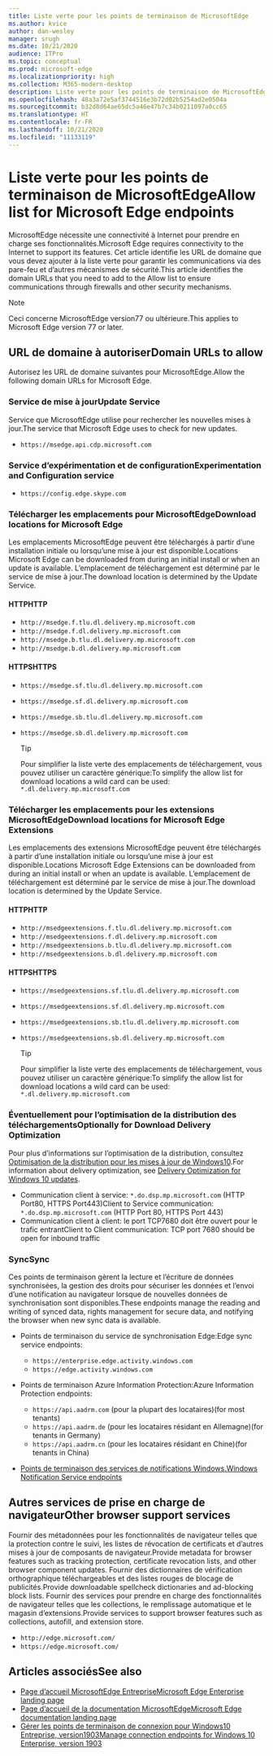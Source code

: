 ```yaml
---
title: Liste verte pour les points de terminaison de MicrosoftEdge
ms.author: kvice
author: dan-wesley
manager: srugh
ms.date: 10/21/2020
audience: ITPro
ms.topic: conceptual
ms.prod: microsoft-edge
ms.localizationpriority: high
ms.collection: M365-modern-desktop
description: Liste verte pour les points de terminaison de MicrosoftEdge
ms.openlocfilehash: 48a3a72e5af3744516e3b72d02b5254ad2e0504a
ms.sourcegitcommit: b32d8d64ae65dc5a46e47b7c34b0211097a0cc65
ms.translationtype: HT
ms.contentlocale: fr-FR
ms.lasthandoff: 10/21/2020
ms.locfileid: "11133119"
---
```

# <span data-ttu-id="eebe8-103">Liste verte pour les points de terminaison de MicrosoftEdge</span><span class="sxs-lookup"><span data-stu-id="eebe8-103">Allow list for Microsoft Edge endpoints</span></span>

<span data-ttu-id="eebe8-104">MicrosoftEdge nécessite une connectivité à Internet pour prendre en charge ses fonctionnalités.</span><span class="sxs-lookup"><span data-stu-id="eebe8-104">Microsoft Edge requires connectivity to the Internet to support its features.</span></span> <span data-ttu-id="eebe8-105">Cet article identifie les URL de domaine que vous devez ajouter à la liste verte pour garantir les communications via des pare-feu et d’autres mécanismes de sécurité.</span><span class="sxs-lookup"><span data-stu-id="eebe8-105">This article identifies the domain URLs that you need to add to the Allow list to ensure communications through firewalls and other security mechanisms.</span></span>

> [!NOTE]
> <span data-ttu-id="eebe8-106">Ceci concerne MicrosoftEdge version77 ou ultérieure.</span><span class="sxs-lookup"><span data-stu-id="eebe8-106">This applies  to Microsoft Edge version 77 or later.</span></span>

## <span data-ttu-id="eebe8-107">URL de domaine à autoriser</span><span class="sxs-lookup"><span data-stu-id="eebe8-107">Domain URLs to allow</span></span>

<span data-ttu-id="eebe8-108">Autorisez les URL de domaine suivantes pour MicrosoftEdge.</span><span class="sxs-lookup"><span data-stu-id="eebe8-108">Allow the following domain URLs for Microsoft Edge.</span></span>

### <span data-ttu-id="eebe8-109">Service de mise à jour</span><span class="sxs-lookup"><span data-stu-id="eebe8-109">Update Service</span></span>

<span data-ttu-id="eebe8-110">Service que MicrosoftEdge utilise pour rechercher les nouvelles mises à jour.</span><span class="sxs-lookup"><span data-stu-id="eebe8-110">The service that Microsoft Edge uses to check for new updates.</span></span>

- `https://msedge.api.cdp.microsoft.com`

### <span data-ttu-id="eebe8-111">Service d’expérimentation et de configuration</span><span class="sxs-lookup"><span data-stu-id="eebe8-111">Experimentation and Configuration service</span></span>

- `https://config.edge.skype.com`

### <span data-ttu-id="eebe8-112">Télécharger les emplacements pour MicrosoftEdge</span><span class="sxs-lookup"><span data-stu-id="eebe8-112">Download locations for Microsoft Edge</span></span>

<span data-ttu-id="eebe8-113">Les emplacements MicrosoftEdge peuvent être téléchargés à partir d’une installation initiale ou lorsqu’une mise à jour est disponible.</span><span class="sxs-lookup"><span data-stu-id="eebe8-113">Locations Microsoft Edge can be downloaded from during an initial install or when an update is available.</span></span> <span data-ttu-id="eebe8-114">L’emplacement de téléchargement est déterminé par le service de mise à jour.</span><span class="sxs-lookup"><span data-stu-id="eebe8-114">The download location is determined by the Update Service.</span></span>

#### <span data-ttu-id="eebe8-115">HTTP</span><span class="sxs-lookup"><span data-stu-id="eebe8-115">HTTP</span></span>

- `http://msedge.f.tlu.dl.delivery.mp.microsoft.com`
- `http://msedge.f.dl.delivery.mp.microsoft.com`
- `http://msedge.b.tlu.dl.delivery.mp.microsoft.com`
- `http://msedge.b.dl.delivery.mp.microsoft.com`

#### <span data-ttu-id="eebe8-116">HTTPS</span><span class="sxs-lookup"><span data-stu-id="eebe8-116">HTTPS</span></span>

- `https://msedge.sf.tlu.dl.delivery.mp.microsoft.com`
- `https://msedge.sf.dl.delivery.mp.microsoft.com`
- `https://msedge.sb.tlu.dl.delivery.mp.microsoft.com`
- `https://msedge.sb.dl.delivery.mp.microsoft.com`

  > [!TIP]
  > <span data-ttu-id="eebe8-117">Pour simplifier la liste verte des emplacements de téléchargement, vous pouvez utiliser un caractère générique:</span><span class="sxs-lookup"><span data-stu-id="eebe8-117">To simplify the allow list for download locations a wild card can be used:</span></span> `*.dl.delivery.mp.microsoft.com`

### <span data-ttu-id="eebe8-118">Télécharger les emplacements pour les extensions MicrosoftEdge</span><span class="sxs-lookup"><span data-stu-id="eebe8-118">Download locations for Microsoft Edge Extensions</span></span>

<span data-ttu-id="eebe8-119">Les emplacements des extensions MicrosoftEdge peuvent être téléchargés à partir d’une installation initiale ou lorsqu’une mise à jour est disponible.</span><span class="sxs-lookup"><span data-stu-id="eebe8-119">Locations Microsoft Edge Extensions can be downloaded from during an initial install or when an update is available.</span></span> <span data-ttu-id="eebe8-120">L’emplacement de téléchargement est déterminé par le service de mise à jour.</span><span class="sxs-lookup"><span data-stu-id="eebe8-120">The download location is determined by the Update Service.</span></span>

#### <span data-ttu-id="eebe8-121">HTTP</span><span class="sxs-lookup"><span data-stu-id="eebe8-121">HTTP</span></span>

- `http://msedgeextensions.f.tlu.dl.delivery.mp.microsoft.com`
- `http://msedgeextensions.f.dl.delivery.mp.microsoft.com`
- `http://msedgeextensions.b.tlu.dl.delivery.mp.microsoft.com`
- `http://msedgeextensions.b.dl.delivery.mp.microsoft.com`

#### <span data-ttu-id="eebe8-122">HTTPS</span><span class="sxs-lookup"><span data-stu-id="eebe8-122">HTTPS</span></span>

- `https://msedgeextensions.sf.tlu.dl.delivery.mp.microsoft.com`
- `https://msedgeextensions.sf.dl.delivery.mp.microsoft.com`
- `https://msedgeextensions.sb.tlu.dl.delivery.mp.microsoft.com`
- `https://msedgeextensions.sb.dl.delivery.mp.microsoft.com`

  > [!TIP]
  > <span data-ttu-id="eebe8-123">Pour simplifier la liste verte des emplacements de téléchargement, vous pouvez utiliser un caractère générique:</span><span class="sxs-lookup"><span data-stu-id="eebe8-123">To simplify the allow list for download locations a wild card can be used:</span></span> `*.dl.delivery.mp.microsoft.com`

### <span data-ttu-id="eebe8-124">Éventuellement pour l’optimisation de la distribution des téléchargements</span><span class="sxs-lookup"><span data-stu-id="eebe8-124">Optionally for Download Delivery Optimization</span></span>

<span data-ttu-id="eebe8-125">Pour plus d’informations sur l’optimisation de la distribution, consultez [Optimisation de la distribution pour les mises à jour de Windows10](https://aka.ms/waas-do).</span><span class="sxs-lookup"><span data-stu-id="eebe8-125">For information about delivery optimization, see [Delivery Optimization for Windows 10 updates](https://aka.ms/waas-do).</span></span>

- <span data-ttu-id="eebe8-126">Communication client à service: `*.do.dsp.mp.microsoft.com` (HTTP Port80, HTTPS Port443)</span><span class="sxs-lookup"><span data-stu-id="eebe8-126">Client to Service communication: `*.do.dsp.mp.microsoft.com` (HTTP Port 80, HTTPS Port 443)</span></span>
- <span data-ttu-id="eebe8-127">Communication client à client: le port TCP7680 doit être ouvert pour le trafic entrant</span><span class="sxs-lookup"><span data-stu-id="eebe8-127">Client to Client communication: TCP port 7680 should be open for inbound traffic</span></span>

### <span data-ttu-id="eebe8-128">Sync</span><span class="sxs-lookup"><span data-stu-id="eebe8-128">Sync</span></span>

<span data-ttu-id="eebe8-129">Ces points de terminaison gèrent la lecture et l’écriture de données synchronisées, la gestion des droits pour sécuriser les données et l’envoi d’une notification au navigateur lorsque de nouvelles données de synchronisation sont disponibles.</span><span class="sxs-lookup"><span data-stu-id="eebe8-129">These endpoints manage the reading and writing of synced data, rights management for secure data, and notifying the browser when new sync data is available.</span></span>

- <span data-ttu-id="eebe8-130">Points de terminaison du service de synchronisation Edge:</span><span class="sxs-lookup"><span data-stu-id="eebe8-130">Edge sync service endpoints:</span></span>

  - `https://enterprise.edge.activity.windows.com`
  - `https://edge.activity.windows.com`

- <span data-ttu-id="eebe8-131">Points de terminaison Azure Information Protection:</span><span class="sxs-lookup"><span data-stu-id="eebe8-131">Azure Information Protection endpoints:</span></span>

  - `https://api.aadrm.com` <span data-ttu-id="eebe8-132">(pour la plupart des locataires)</span><span class="sxs-lookup"><span data-stu-id="eebe8-132">(for most tenants)</span></span>
  - `https://api.aadrm.de` <span data-ttu-id="eebe8-133">(pour les locataires résidant en Allemagne)</span><span class="sxs-lookup"><span data-stu-id="eebe8-133">(for tenants in Germany)</span></span>
  - `https://api.aadrm.cn` <span data-ttu-id="eebe8-134">(pour les locataires résidant en Chine)</span><span class="sxs-lookup"><span data-stu-id="eebe8-134">(for tenants in China)</span></span>

- [<span data-ttu-id="eebe8-135">Points de terminaison des services de notifications Windows.</span><span class="sxs-lookup"><span data-stu-id="eebe8-135">Windows Notification Service endpoints</span></span>](https://docs.microsoft.com/windows/uwp/design/shell/tiles-and-notifications/firewall-allowlist-config)

## <span data-ttu-id="eebe8-136">Autres services de prise en charge de navigateur</span><span class="sxs-lookup"><span data-stu-id="eebe8-136">Other browser support services</span></span>

<span data-ttu-id="eebe8-137">Fournir des métadonnées pour les fonctionnalités de navigateur telles que la protection contre le suivi, les listes de révocation de certificats et d’autres mises à jour de composants de navigateur.</span><span class="sxs-lookup"><span data-stu-id="eebe8-137">Provide metadata for browser features such as tracking protection, certificate revocation lists, and other browser component updates.</span></span> <span data-ttu-id="eebe8-138">Fournir des dictionnaires de vérification orthographique téléchargeables et des listes rouges de blocage de publicités.</span><span class="sxs-lookup"><span data-stu-id="eebe8-138">Provide downloadable spellcheck dictionaries and ad-blocking block lists.</span></span> <span data-ttu-id="eebe8-139">Fournir des services pour prendre en charge des fonctionnalités de navigateur telles que les collections, le remplissage automatique et le magasin d’extensions.</span><span class="sxs-lookup"><span data-stu-id="eebe8-139">Provide services to support browser features such as collections, autofill, and extension store.</span></span>

- `http://edge.microsoft.com/`
- `https://edge.microsoft.com/`

## <span data-ttu-id="eebe8-140">Articles associés</span><span class="sxs-lookup"><span data-stu-id="eebe8-140">See also</span></span>

- [<span data-ttu-id="eebe8-141">Page d’accueil MicrosoftEdge Entreprise</span><span class="sxs-lookup"><span data-stu-id="eebe8-141">Microsoft Edge Enterprise landing page</span></span>](https://aka.ms/EdgeEnterprise)
- [<span data-ttu-id="eebe8-142">Page d’accueil de la documentation MicrosoftEdge</span><span class="sxs-lookup"><span data-stu-id="eebe8-142">Microsoft Edge documentation landing page</span></span>](https://docs.microsoft.com/DeployEdge/)
- [<span data-ttu-id="eebe8-143">Gérer les points de terminaison de connexion pour Windows10 Entreprise, version1903</span><span class="sxs-lookup"><span data-stu-id="eebe8-143">Manage connection endpoints for Windows 10 Enterprise, version 1903</span></span>](https://docs.microsoft.com/windows/privacy/manage-windows-1903-endpoints)

